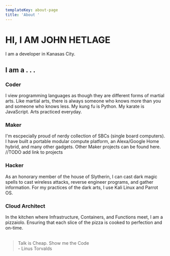 ```yaml
---
templateKey: about-page
title: 'About '
---
```

# HI, I AM JOHN HETLAGE

I am a developer in Kanasas City.
## I am a . . .

### Coder
I view programming languages as though they are different forms of martial arts. Like martial arts, there is always someone who knows more than you and someone who knows less. My kung fu is Python. My karate is JavaScript. Arts practiced everyday.

### Maker
I'm escpecially proud of nerdy collection of SBCs (single board computers). I have built a portable modular compute platform, an Alexa/Google Home hybrid, and many other gadgets. Other Maker projects can be found here. //TODO add link to projects

### Hacker
As an honorary member of the house of Slytherin, I can cast dark magic spells to cast wireless attacks, reverse engineer programs, and gather information. For my practices of the dark arts, I use Kali Linux and Parrot OS.    

### Cloud Architect
In the kitchen where Infrastructure, Containers, and Functions meet, I am a pizzaiolo. Ensuring that each slice of the pizza is cooked to perfection and on-time.  
<br>
> Talk is Cheap. Show me the Code <br />  - Linus Torvalds

